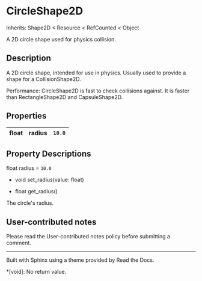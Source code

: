 # CircleShape2D

Inherits: Shape2D < Resource < RefCounted < Object

A 2D circle shape used for physics collision.

## Description

A 2D circle shape, intended for use in physics. Usually used to provide a
shape for a CollisionShape2D.

Performance: CircleShape2D is fast to check collisions against. It is faster
than RectangleShape2D and CapsuleShape2D.

## Properties

float | radius | `10.0`  
---|---|---  
  
## Property Descriptions

float radius = `10.0`

  * void set_radius(value: float)

  * float get_radius()

The circle's radius.

## User-contributed notes

Please read the User-contributed notes policy before submitting a comment.

* * *

Built with Sphinx using a theme provided by Read the Docs.

  *[void]: No return value.

